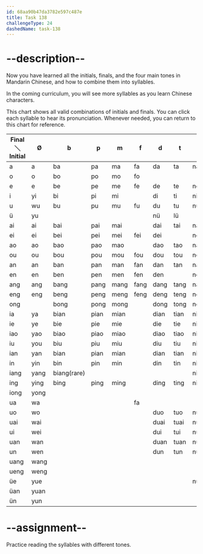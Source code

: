```yaml
---
id: 68aa90b47da3782e597c487e
title: Task 138
challengeType: 24
dashedName: task-138
---
```


<!--SPEAKING-->

# --description--

Now you have learned all the initials, finals, and the four main tones in Mandarin Chinese, and how to combine them into syllables.

In the coming curriculum, you will see more syllables as you learn Chinese characters.

This chart shows all valid combinations of initials and finals. You can click each syllable to hear its pronunciation. Whenever needed, you can return to this chart for reference.

|Final＼Initial| Ø | b | p | m | f | d | t | n | l | g | k | h | j | q | x | zh | ch | sh | r | z | c | s | y | w |
|---|---|---|---|---|---|---|---|---|---|---|---|---|---|---|---|---|---|---|---|---|---|---|---|---|
| a   | a  | ba | pa | ma | fa | da | ta | na | la | ga | ka | ha |   |   |   | zha | cha | sha | ra | za | ca | sa | ya | wa |
| o   | o  | bo | po | mo | fo |   |   |   | lo |   |   | ho |   |   |   | zho | cho | sho | ro |   |   | so | yo | wo |
| e   | e  | be | pe | me | fe | de | te | ne | le | ge | ke | he |   |   |   | zhe | che | she | re | ze | ce | se | ye |   |
| i   | yi | bi | pi | mi |   | di | ti | ni | li |   |   |   | ji | qi | xi | zhi | chi | shi | ri | zi | ci | si | yi |   |
| u   | wu | bu | pu | mu | fu | du | tu | nu | lu | gu | ku | hu | ju | qu | xu | zhu | chu | shu | ru | zu | cu | su | yu | wu |
| ü   | yu |   |   |   |   | nü | lü |   |   |   |   |   | ju | qu | xu |   |   |   |   |   |   |   | yu |   |
| ai  | ai | bai| pai| mai|   | dai| tai| nai| lai| gai| kai| hai|   |   |   |   |   |   |   | zai| cai| sai|   | wai|
| ei  | ei | bei| pei| mei| fei| dei|   | nei| lei| gei| kei| hei|   |   |   |   |   |   |   | zei|   |   |   | wei|
| ao  | ao | bao| pao| mao|   | dao| tao| nao| lao| gao| kao| hao|   |   |   | zhao| chao| shao| rao| zao| cao| sao| yao| wao|
| ou  | ou | bou| pou| mou| fou| dou| tou| nou| lou| gou| kou| hou|   |   |   | zhou| chou| shou| rou| zou| cou| sou| you|   |
| an  | an | ban| pan| man| fan| dan| tan| nan| lan| gan| kan| han|   |   |   | zhan| chan| shan| ran| zan| can| san| yan| wan|
| en  | en | ben| pen| men| fen| den|   | nen| len| gen| ken| hen|   |   |   | zhen| chen| shen| ren| zen| cen| sen|   | wen|
| ang | ang| bang| pang| mang| fang| dang| tang| nang| lang| gang| kang| hang|   |   |   | zhang| chang| shang| rang| zang| cang| sang| yang| wang|
| eng | eng| beng| peng| meng| feng| deng| teng| neng| leng| geng| keng| heng|   |   |   | zheng| cheng| sheng| reng| zeng| ceng| seng| ying| weng|
| ong |   | bong| pong| mong|   | dong| tong| nong| long| gong| kong| hong|   |   |   | zhong| chong| shong| rong| zong| cong| song| yong|   |
| ia  | ya | bian| pian| mian|   | dian| tian| nian| lian|   |   |   | jia | qia | xia |   |   |   |   |   |   |   | ya |   |
| ie  | ye | bie| pie| mie|   | die | tie | nie | lie |   |   |   | jie | qie | xie |   |   |   |   |   |   |   | ye |   |
| iao | yao| biao| piao| miao|   | diao| tiao| niao| liao|   |   |   | jiao| qiao| xiao|   |   |   |   |   |   |   | yao|   |
| iu  | you| biu | piu | miu |   | diu | tiu | niu | liu |   |   |   | jiu | qiu | xiu |   |   |   |   |   |   | you|   |   |
| ian | yan| bian| pian| mian|   | dian| tian| nian| lian|   |   |   | jian| qian| xian|   |   |   |   |   |   | yan|   |   |
| in  | yin| bin | pin | min |   | din | tin | nin | lin |   |   |   | jin | qin | xin |   |   |   |   |   |   | yin |   |   |
| iang| yang| biang(rare)|   |   |   |   |   | niang| liang|   |   |   | jiang| qiang| xiang|   |   |   |   |   |   |   | yang|   |
| ing | ying| bing| ping| ming|   | ding| ting| ning| ling|   |   |   | jing| qing| xing|   |   |   |   |   |   | ying|   |   |
| iong| yong|   |   |   |   |   |   |   |   |   |   |   | jiong| qiong| xiong|   |   |   |   |   |   |   | yong|   |
| ua  | wa |   |   |   | fa |   |   |   |   | gua| kua| hua|   |   |   | zhua| chua| shua| rua|   |   |   | wa | wa |
| uo  | wo |   |   |   |   | duo| tuo| nuo| luo| guo| kuo| huo|   |   |   | zhuo| chuo| shuo| ruo| zuo| cuo| suo|   | wo |
| uai | wai|   |   |   |   | duai| tuai| nuai| luai| guai| kuai| huai|   |   |   | zhuai| chuai| shuai|   | zuai| cuai| suai|   | wai|
| ui  | wei|   |   |   |   | dui| tui| nui| lui| gui| kui| hui|   |   |   | zhui| chui| shui| rui| zui| cui| sui|   | wei|
| uan | wan|   |   |   |   | duan| tuan| nuan| luan| guan| kuan| huan|   |   |   | zhuan| chuan| shuan| ruan| zuan| cuan| suan|   | wan|
| un  | wen|   |   |   |   | dun| tun| nun| lun| gun| kun| hun|   |   |   | zhun| chun| shun| run| zun| cun| sun|   | wen|
| uang| wang|   |   |   |   |   |   |   |   | guang| kuang| huang|   |   |   | zhuang| chuang| shuang| rang| zuang| cuang| suang|   | wang|
| ueng| weng|   |   |   |   |   |   |   |   |   |   | hueng(rare)|   |   |   |   |   |   |   |   |   |   |   | weng|
| üe  | yue|   |   |   |   |   |   | nüe| lüe|   |   |   | jue | que | xue |   |   |   |   |   |   |   | yue|   |
| üan | yuan|   |   |   |   |   |   |   |   |   |   |   | juan| quan| xuan|   |   |   |   |   |   |   | yuan|   |
| ün  | yun|   |   |   |   |   |   |   |   |   |   |   | jun | qun | xun |   |   |   |   |   |   |   | yun |   |

# --assignment--

Practice reading the syllables with different tones.
